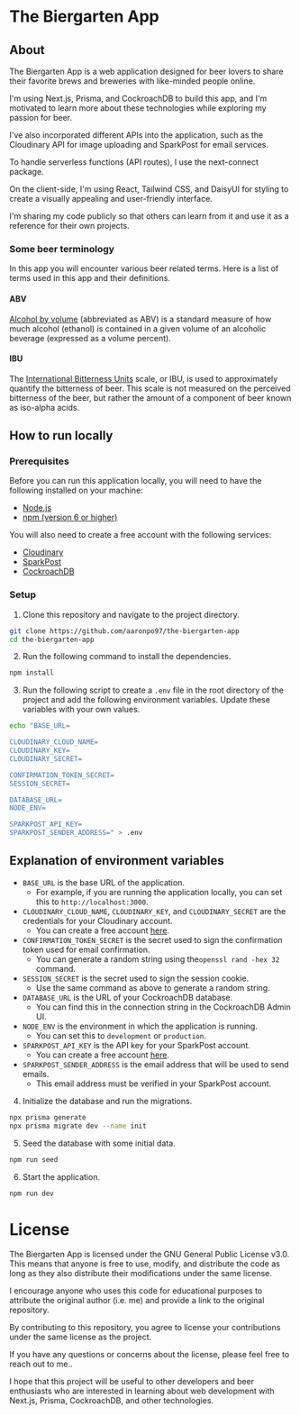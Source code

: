 # The Biergarten App

## About

The Biergarten App is a web application designed for beer lovers to share their favorite brews and breweries with like-minded people online.

I'm using Next.js, Prisma, and CockroachDB to build this app, and I'm motivated to learn more about these technologies while exploring my passion for beer.

I've also incorporated different APIs into the application, such as the Cloudinary API for image uploading and SparkPost for email services.

To handle serverless functions (API routes), I use the next-connect package.

On the client-side, I'm using React, Tailwind CSS, and DaisyUI for styling to create a visually appealing and user-friendly interface.

I'm sharing my code publicly so that others can learn from it and use it as a reference for their own projects.

### Some beer terminology

In this app you will encounter various beer related terms. Here is a list of terms used in this app and their definitions.

#### ABV

[Alcohol by volume](https://en.wikipedia.org/wiki/Alcohol_by_volume) (abbreviated as ABV) is a standard measure of how much alcohol (ethanol) is contained in a given volume of an alcoholic beverage (expressed as a volume percent).

#### IBU

The [International Bitterness Units](https://en.wikipedia.org/wiki/Beer_measurement#Bitterness) scale, or IBU, is used to approximately quantify the bitterness of beer. This scale is not measured on the perceived bitterness of the beer, but rather the amount of a component of beer known as iso-alpha acids.

## How to run locally

### Prerequisites

Before you can run this application locally, you will need to have the following installed on your machine:

- [Node.js](https://nodejs.org/en/)
- [npm (version 6 or higher)](https://www.npmjs.com/get-npm)

You will also need to create a free account with the following services:

- [Cloudinary](https://cloudinary.com/users/register/free)
- [SparkPost](https://www.sparkpost.com/)
- [CockroachDB](https://www.cockroachlabs.com/)

### Setup

1. Clone this repository and navigate to the project directory.

```bash
git clone https://github.com/aaronpo97/the-biergarten-app
cd the-biergarten-app
```

2. Run the following command to install the dependencies.

```bash
npm install
```

3. Run the following script to create a `.env` file in the root directory of the project and add the following environment variables. Update these variables with your own values.

```bash
echo "BASE_URL=

CLOUDINARY_CLOUD_NAME=
CLOUDINARY_KEY=
CLOUDINARY_SECRET=

CONFIRMATION_TOKEN_SECRET=
SESSION_SECRET=

DATABASE_URL=
NODE_ENV=

SPARKPOST_API_KEY=
SPARKPOST_SENDER_ADDRESS=" > .env

```

## Explanation of environment variables

- `BASE_URL` is the base URL of the application.
  - For example, if you are running the application locally, you can set this to `http://localhost:3000`.
- `CLOUDINARY_CLOUD_NAME`, `CLOUDINARY_KEY`, and `CLOUDINARY_SECRET` are the credentials for your Cloudinary account.
  - You can create a free account [here](https://cloudinary.com/users/register/free).
- `CONFIRMATION_TOKEN_SECRET` is the secret used to sign the confirmation token used for email confirmation.
  - You can generate a random string using the`openssl rand -hex 32` command.
- `SESSION_SECRET` is the secret used to sign the session cookie.
  - Use the same command as above to generate a random string.
- `DATABASE_URL` is the URL of your CockroachDB database.
  - You can find this in the connection string in the CockroachDB Admin UI.
- `NODE_ENV` is the environment in which the application is running.
  - You can set this to `development` or `production`.
- `SPARKPOST_API_KEY` is the API key for your SparkPost account.
  - You can create a free account [here](https://www.sparkpost.com/).
- `SPARKPOST_SENDER_ADDRESS` is the email address that will be used to send emails.
  - This email address must be verified in your SparkPost account.

4. Initialize the database and run the migrations.

```bash
npx prisma generate
npx prisma migrate dev --name init
```

5. Seed the database with some initial data.

```bash
npm run seed
```

6. Start the application.

```bash
npm run dev
```

# License

The Biergarten App is licensed under the GNU General Public License v3.0. This means that anyone is free to use, modify, and distribute the code as long as they also distribute their modifications under the same license.

I encourage anyone who uses this code for educational purposes to attribute the original author (i.e. me) and provide a link to the original repository.

By contributing to this repository, you agree to license your contributions under the same license as the project.

If you have any questions or concerns about the license, please feel free to reach out to me..

I hope that this project will be useful to other developers and beer enthusiasts who are interested in learning about web development with Next.js, Prisma, CockroachDB, and other technologies.

